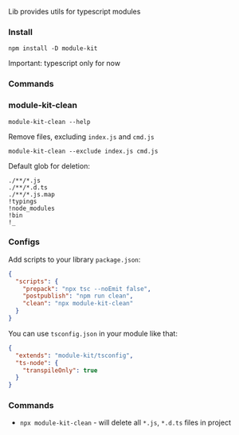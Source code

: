 Lib provides utils for typescript modules

### Install

`npm install -D module-kit`

Important: typescript only for now

### Commands

### module-kit-clean

```
module-kit-clean --help
```

Remove files, excluding `index.js` and `cmd.js`
```
module-kit-clean --exclude index.js cmd.js
```

Default glob for deletion:
```
./**/*.js
./**/*.d.ts
./**/*.js.map
!typings
!node_modules
!bin
!_
```

### Configs
Add scripts to your library `package.json`:

```json
{
  "scripts": {
    "prepack": "npx tsc --noEmit false",
    "postpublish": "npm run clean",
    "clean": "npx module-kit-clean"
  }
}
``` 



You can use `tsconfig.json` in your module like that:
```json
{
  "extends": "module-kit/tsconfig",
  "ts-node": {
    "transpileOnly": true
  }
}
```

### Commands

- `npx module-kit-clean` - will delete all `*.js`, `*.d.ts` files in project

